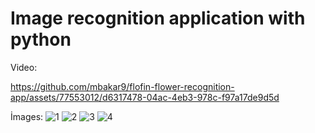 # Image recognition application with python

Video:


https://github.com/mbakar9/flofin-flower-recognition-app/assets/77553012/d6317478-04ac-4eb3-978c-f97a17de9d5d



İmages:
![1](https://github.com/mbakar9/flofin-flower-recognition-app/assets/77553012/f1cf1de4-8bd5-4525-a4ed-76bf74ee5fef)
![2](https://github.com/mbakar9/flofin-flower-recognition-app/assets/77553012/f36c843d-dc6f-42d6-b3c8-ae2e1627aadf)
![3](https://github.com/mbakar9/flofin-flower-recognition-app/assets/77553012/22c2e5ba-c739-4954-a0c2-f91d15f5665d)
![4](https://github.com/mbakar9/flofin-flower-recognition-app/assets/77553012/bdc9f4b8-1468-4f98-89e6-89ee9b25da59)

